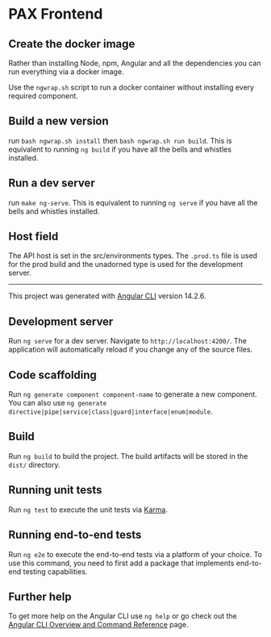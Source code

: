 # PAX Frontend

## Create the docker image

Rather than installing Node, npm, Angular and all the dependencies you can run everything via a docker
image.

Use the `ngwrap.sh` script to run a docker container without installing every required component.


## Build a new version

run `bash ngwrap.sh install` then `bash ngwrap.sh run build`. This is equivalent to running `ng build` if you have all the bells and whistles installed.

## Run a dev server

run `make ng-serve`. This is equivalent to running `ng serve` if you have all the bells and whistles installed.

## Host field

The API host is set in the src/environments types. The `.prod.ts` file is used for the prod build and the unadorned type is used for the development server. 

----
This project was generated with [Angular CLI](https://github.com/angular/angular-cli) version 14.2.6.

## Development server

Run `ng serve` for a dev server. Navigate to `http://localhost:4200/`. The application will automatically reload if you change any of the source files.

## Code scaffolding

Run `ng generate component component-name` to generate a new component. You can also use `ng generate directive|pipe|service|class|guard|interface|enum|module`.

## Build

Run `ng build` to build the project. The build artifacts will be stored in the `dist/` directory.

## Running unit tests

Run `ng test` to execute the unit tests via [Karma](https://karma-runner.github.io).

## Running end-to-end tests

Run `ng e2e` to execute the end-to-end tests via a platform of your choice. To use this command, you need to first add a package that implements end-to-end testing capabilities.

## Further help

To get more help on the Angular CLI use `ng help` or go check out the [Angular CLI Overview and Command Reference](https://angular.io/cli) page.
